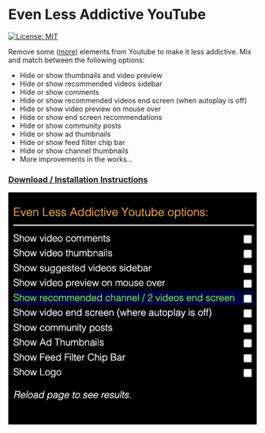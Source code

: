 # Even Less Addictive YouTube

[![License: MIT](https://img.shields.io/badge/License-MIT-yellow.svg)](https://opensource.org/licenses/MIT)

Remove some ([more](https://github.com/AlexisDrain/Less-Addictive-YouTube)) elements from Youtube to make it less addictive. Mix and match between the following options:

-   Hide or show thumbnails and video preview
-   Hide or show recommended videos sidebar
-   Hide or show comments
-   Hide or show recommended videos end screen (when autoplay is off)
-   Hide or show video preview on mouse over
-   Hide or show end screen recommendations
-   Hide or show community posts
-   Hide or show ad thumbnails
-   Hide or show feed filter chip bar
-   Hide or show channel thumbnails
-   More improvements in the works...

### [Download / Installation Instructions](https://github.com/inversepolarity/Even-Less-Addictive-Youtube/releases/tag/v1.0)

![ELAY](https://raw.githubusercontent.com/inversepolarity/Even-Less-Addictive-Youtube/main/EALY.png)
